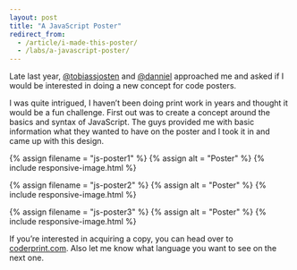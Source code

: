 ```yaml
---
layout: post
title: "A JavaScript Poster"
redirect_from:
  - /article/i-made-this-poster/
  - /labs/a-javascript-poster/
---
```


Late last year, [@tobiassjosten](https://twitter.com/tobiassjosten) and [@danniel](https://twitter.com/danniel) approached me and asked if I would be interested in doing a new concept for code posters.

I was quite intrigued, I haven’t been doing print work in years and thought it would be a fun challenge. First out was to create a concept around the basics and syntax of JavaScript. The guys provided me with basic information what they wanted to have on the poster and I took it in and came up with this design.

{% assign filename = "js-poster1" %}
{% assign alt = "Poster" %}
{% include responsive-image.html %}

{% assign filename = "js-poster2" %}
{% assign alt = "Poster" %}
{% include responsive-image.html %}

{% assign filename = "js-poster3" %}
{% assign alt = "Poster" %}
{% include responsive-image.html %}

If you’re interested in acquiring a copy, you can head over to [coderprint.com](http://coderprint.com). Also let me know what language you want to see on the next one.
